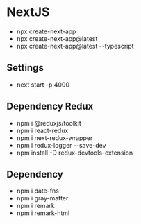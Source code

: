 # NextJS

- npx create-next-app
- npx create-next-app@latest
- npx create-next-app@latest --typescript

## Settings

- next start -p 4000

## Dependency Redux

- npm i @reduxjs/toolkit
- npm i react-redux
- npm i next-redux-wrapper
- npm i redux-logger --save-dev
- npm install -D redux-devtools-extension

## Dependency

- npm i date-fns
- npm i gray-matter
- npm i remark
- npm i remark-html

